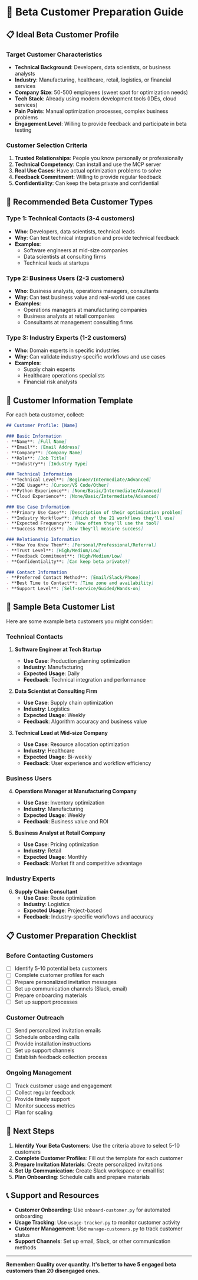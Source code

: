 # 🎯 Beta Customer Preparation Guide

## 📋 **Ideal Beta Customer Profile**

### **Target Customer Characteristics**
- **Technical Background**: Developers, data scientists, or business analysts
- **Industry**: Manufacturing, healthcare, retail, logistics, or financial services
- **Company Size**: 50-500 employees (sweet spot for optimization needs)
- **Tech Stack**: Already using modern development tools (IDEs, cloud services)
- **Pain Points**: Manual optimization processes, complex business problems
- **Engagement Level**: Willing to provide feedback and participate in beta testing

### **Customer Selection Criteria**
1. **Trusted Relationships**: People you know personally or professionally
2. **Technical Competency**: Can install and use the MCP server
3. **Real Use Cases**: Have actual optimization problems to solve
4. **Feedback Commitment**: Willing to provide regular feedback
5. **Confidentiality**: Can keep the beta private and confidential

## 🎯 **Recommended Beta Customer Types**

### **Type 1: Technical Contacts (3-4 customers)**
- **Who**: Developers, data scientists, technical leads
- **Why**: Can test technical integration and provide technical feedback
- **Examples**: 
  - Software engineers at mid-size companies
  - Data scientists at consulting firms
  - Technical leads at startups

### **Type 2: Business Users (2-3 customers)**
- **Who**: Business analysts, operations managers, consultants
- **Why**: Can test business value and real-world use cases
- **Examples**:
  - Operations managers at manufacturing companies
  - Business analysts at retail companies
  - Consultants at management consulting firms

### **Type 3: Industry Experts (1-2 customers)**
- **Who**: Domain experts in specific industries
- **Why**: Can validate industry-specific workflows and use cases
- **Examples**:
  - Supply chain experts
  - Healthcare operations specialists
  - Financial risk analysts

## 📝 **Customer Information Template**

For each beta customer, collect:

```markdown
## Customer Profile: [Name]

### Basic Information
- **Name**: [Full Name]
- **Email**: [Email Address]
- **Company**: [Company Name]
- **Role**: [Job Title]
- **Industry**: [Industry Type]

### Technical Information
- **Technical Level**: [Beginner/Intermediate/Advanced]
- **IDE Usage**: [Cursor/VS Code/Other]
- **Python Experience**: [None/Basic/Intermediate/Advanced]
- **Cloud Experience**: [None/Basic/Intermediate/Advanced]

### Use Case Information
- **Primary Use Case**: [Description of their optimization problem]
- **Industry Workflow**: [Which of the 21 workflows they'll use]
- **Expected Frequency**: [How often they'll use the tool]
- **Success Metrics**: [How they'll measure success]

### Relationship Information
- **How You Know Them**: [Personal/Professional/Referral]
- **Trust Level**: [High/Medium/Low]
- **Feedback Commitment**: [High/Medium/Low]
- **Confidentiality**: [Can keep beta private?]

### Contact Information
- **Preferred Contact Method**: [Email/Slack/Phone]
- **Best Time to Contact**: [Time zone and availability]
- **Support Level**: [Self-service/Guided/Hands-on]
```

## 🎯 **Sample Beta Customer List**

Here are some example beta customers you might consider:

### **Technical Contacts**
1. **Software Engineer at Tech Startup**
   - **Use Case**: Production planning optimization
   - **Industry**: Manufacturing
   - **Expected Usage**: Daily
   - **Feedback**: Technical integration and performance

2. **Data Scientist at Consulting Firm**
   - **Use Case**: Supply chain optimization
   - **Industry**: Logistics
   - **Expected Usage**: Weekly
   - **Feedback**: Algorithm accuracy and business value

3. **Technical Lead at Mid-size Company**
   - **Use Case**: Resource allocation optimization
   - **Industry**: Healthcare
   - **Expected Usage**: Bi-weekly
   - **Feedback**: User experience and workflow efficiency

### **Business Users**
4. **Operations Manager at Manufacturing Company**
   - **Use Case**: Inventory optimization
   - **Industry**: Manufacturing
   - **Expected Usage**: Weekly
   - **Feedback**: Business value and ROI

5. **Business Analyst at Retail Company**
   - **Use Case**: Pricing optimization
   - **Industry**: Retail
   - **Expected Usage**: Monthly
   - **Feedback**: Market fit and competitive advantage

### **Industry Experts**
6. **Supply Chain Consultant**
   - **Use Case**: Route optimization
   - **Industry**: Logistics
   - **Expected Usage**: Project-based
   - **Feedback**: Industry-specific workflows and accuracy

## 📋 **Customer Preparation Checklist**

### **Before Contacting Customers**
- [ ] Identify 5-10 potential beta customers
- [ ] Complete customer profiles for each
- [ ] Prepare personalized invitation messages
- [ ] Set up communication channels (Slack, email)
- [ ] Prepare onboarding materials
- [ ] Set up support processes

### **Customer Outreach**
- [ ] Send personalized invitation emails
- [ ] Schedule onboarding calls
- [ ] Provide installation instructions
- [ ] Set up support channels
- [ ] Establish feedback collection process

### **Ongoing Management**
- [ ] Track customer usage and engagement
- [ ] Collect regular feedback
- [ ] Provide timely support
- [ ] Monitor success metrics
- [ ] Plan for scaling

## 🚀 **Next Steps**

1. **Identify Your Beta Customers**: Use the criteria above to select 5-10 customers
2. **Complete Customer Profiles**: Fill out the template for each customer
3. **Prepare Invitation Materials**: Create personalized invitations
4. **Set Up Communication**: Create Slack workspace or email list
5. **Plan Onboarding**: Schedule calls and prepare materials

## 📞 **Support and Resources**

- **Customer Onboarding**: Use `onboard-customer.py` for automated onboarding
- **Usage Tracking**: Use `usage-tracker.py` to monitor customer activity
- **Customer Management**: Use `manage-customers.py` to track customer status
- **Support Channels**: Set up email, Slack, or other communication methods

---

**Remember: Quality over quantity. It's better to have 5 engaged beta customers than 20 disengaged ones.**
